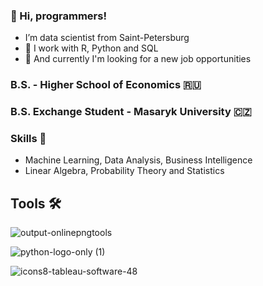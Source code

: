 ### 👋 Hi, programmers! 
- I’m data scientist from Saint-Petersburg
- 🤤 I work with R, Python and SQL
- 👀 And currently I'm looking for a new job opportunities

### B.S. - Higher School of Economics 🇷🇺
### B.S. Exchange Student - Masaryk University 🇨🇿

### Skills 💪
- Machine Learning, Data Analysis, Business Intelligence
- Linear Algebra, Probability Theory and Statistics

## Tools 🛠
![output-onlinepngtools](https://github.com/EgorDulesov/EgorDulesov/assets/97967606/3e324b96-6d26-442c-b80b-3b46fd21c10f)

![python-logo-only (1)](https://github.com/EgorDulesov/EgorDulesov/assets/97967606/e02a1435-6f9a-4616-94fc-f420f0e55b66)


![icons8-tableau-software-48](https://github.com/EgorDulesov/EgorDulesov/assets/97967606/26838be6-ad15-4056-a6f7-41272e2adb35)

<!---
EgorDulesov/EgorDulesov is a ✨ special ✨ repository because its `README.md` (this file) appears on your GitHub profile.
You can click the Preview link to take a look at your changes.
--->
